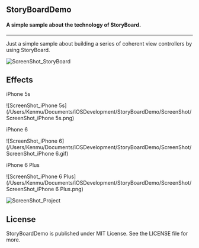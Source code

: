 ## StoryBoardDemo

#### A simple sample about the technology of StoryBoard.

------

Just a simple sample about building a series of coherent view controllers by using StoryBoard.

 ![ScreenShot_StoryBoard](/Users/Kenmu/Documents/iOSDevelopment/StoryBoardDemo/ScreenShot/ScreenShot_StoryBoard.png)



## Effects

iPhone 5s

 ![ScreenShot_iPhone 5s](/Users/Kenmu/Documents/iOSDevelopment/StoryBoardDemo/ScreenShot/ScreenShot_iPhone 5s.png)

iPhone 6

 ![ScreenShot_iPhone 6](/Users/Kenmu/Documents/iOSDevelopment/StoryBoardDemo/ScreenShot/ScreenShot_iPhone 6.gif)

iPhone 6 Plus

 ![ScreenShot_iPhone 6 Plus](/Users/Kenmu/Documents/iOSDevelopment/StoryBoardDemo/ScreenShot/ScreenShot_iPhone 6 Plus.png)



 ![ScreenShot_Project](/Users/Kenmu/Documents/iOSDevelopment/StoryBoardDemo/ScreenShot/ScreenShot_Project.png)



## License

StoryBoardDemo is published under MIT License. See the LICENSE file for more.